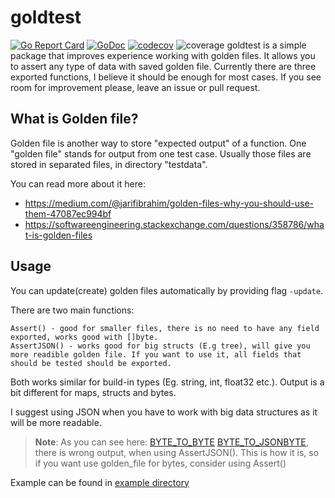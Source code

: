 # goldtest

[![Go Report Card](https://goreportcard.com/badge/github.com/apiotrowski312/goldtest)](https://goreportcard.com/report/github.com/apiotrowski312/goldtest)
[![GoDoc](https://godoc.org/github.com/xorcare/golden?status.svg)](https://godoc.org/github.com/apiotrowski312/goldtest)
[![codecov](https://codecov.io/gh/xorcare/golden/badge.svg)](https://codecov.io/gh/apiotrowski312/goldtest)
![coverage](https://github.com/apiotrowski312/goldtest/workflows/Get%20Unit%20Test%20Coverage/badge.svg)
goldtest is a simple package that improves experience working with golden files. It allows you to assert any type of data with saved golden file. Currently there are three exported functions, I believe it should be enough for most cases. If you see room for improvement please, leave an issue or pull request.

## What is Golden file?

Golden file is another way to store "expected output" of a function. One "golden file" stands for output from one test case. Usually those files are stored in separated files, in directory "testdata".

You can read more about it here:

- https://medium.com/@jarifibrahim/golden-files-why-you-should-use-them-47087ec994bf
- https://softwareengineering.stackexchange.com/questions/358786/what-is-golden-files

## Usage

You can update(create) golden files automatically by providing flag `-update`.

There are two main functions:

```
Assert() - good for smaller files, there is no need to have any field exported, works good with []byte.
AssertJSON() - works good for big structs (E.g tree), will give you more readible golden file. If you want to use it, all fields that should be tested should be exported.
```

Both works similar for build-in types (Eg. string, int, float32 etc.). Output is a bit different for maps, structs and bytes.

I suggest using JSON when you have to work with big data structures as it will be more readable.

> **Note**: As you can see here: [BYTE_TO_BYTE](testdir/testfile_byte.golden) [BYTE_TO_JSONBYTE](testdir/json_testfile_byte.golden), there is wrong output, when using AssertJSON(). This is how it is, so if you want use golden_file for bytes, consider using Assert()

Example can be found in [example directory](example/main_test.go)

